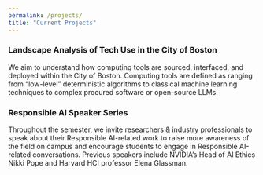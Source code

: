```yaml
---
permalink: /projects/
title: "Current Projects"
---
```


### Landscape Analysis of Tech Use in the City of Boston

We aim to understand how computing tools are sourced, interfaced, and deployed within the City of Boston. Computing tools are defined as ranging from “low-level” deterministic algorithms to classical machine learning techniques to complex procured software or open-source LLMs. 

### Responsible AI Speaker Series

Throughout the semester, we invite researchers & industry professionals to speak about their Responsible AI-related work to raise more awareness of the field on campus and encourage students to engage in Responsible AI-related conversations. Previous speakers include NVIDIA’s Head of AI Ethics Nikki Pope and Harvard HCI professor Elena Glassman.